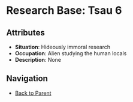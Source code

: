 # Research Base: Tsau 6

## Attributes
- **Situation**: Hideously immoral research
- **Occupation**: Alien studying the human locals
- **Description**: None


## Navigation
- [Back to Parent](../)
